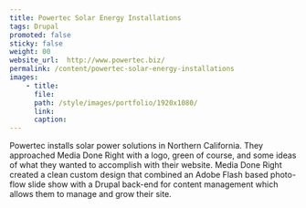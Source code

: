 ```yaml
---
title: Powertec Solar Energy Installations
tags: Drupal
promoted: false                                                                  # carousel: true = promoted to image carousel
sticky: false                                                                   # carousel: true = first slide (css: active)
weight: 00                                                                      # carousel: sort order (reversed from high to low)
website_url:  http://www.powertec.biz/
permalink: /content/powertec-solar-energy-installations
images:
    - title:
      file:
      path: /style/images/portfolio/1920x1080/
      link:
      caption:
---
```


Powertec installs solar power solutions in Northern California.  They approached Media Done Right with a logo, green of course, and some ideas of what they wanted to accomplish with their website.  Media Done Right created a clean custom design that combined an Adobe Flash based photo-flow slide show with a Drupal back-end for content management which allows them to manage and grow their site.
